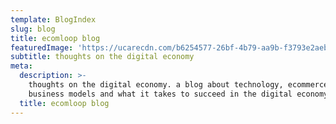 ```yaml
---
template: BlogIndex
slug: blog
title: ecomloop blog
featuredImage: 'https://ucarecdn.com/b6254577-26bf-4b79-aa9b-f3793e2aebdc/'
subtitle: thoughts on the digital economy
meta:
  description: >-
    thoughts on the digital economy. a blog about technology, ecommerce, new
    business models and what it takes to succeed in the digital economy. 
  title: ecomloop blog
---
```



